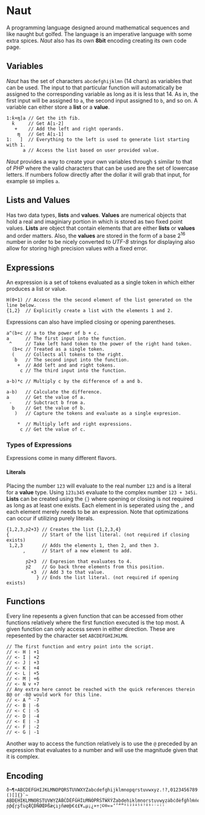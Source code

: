 # Naut

A programming language designed around mathematical sequences and like naught but golfed. The language is an imperative language with some extra spices.
_Naut_ also has its own __8bit__ encoding creating its own code page.

## Variables
            
_Naut_ has the set of characters `abcdefghijklmn` (14 chars) as variables that can be used. The input
to that particular function will automatically be assigned to the corresponding variable as long as it is less that 14.
As in, the first input will be assigned to `a`, the second input assigned to `b`, and so on. A variable can either
store a __list__ or a __value__.

```
1:ƙ+ɱ]a // Get the ith fib.
  ƙ     // Get A[ı-2]
   +    // Add the left and right operands.
    ɱ   // Get A[ı-1]
1:   ]  // Everything to the left is used to generate list starting with 1.
      a // Access the list based on user provided value.
```

_Naut_ provides a way to create your own variables through `$` similar to that of _PHP_ where the valid characters that can be used
are the set of lowercase letters. If numbers follow directly after the dollar it will grab that input, for example `$0` implies `a`.

## Lists and Values

Has two data types, __lists__ and __values__. __Values__  are numerical objects that hold a real and imaginiary portion
in which is stored as two fixed point values. __Lists__ are object that contain elements that are either
__lists__ or __values__ and order matters. Also, the __values__ are stored in the form of a base 2<sup>16</sup> number in order to be
nicely converted to _UTF-8_ strings for displaying also allow for storing high precision values with a fixed error.

## Expressions

An expression is a set of tokens evaluated as a single token in which either produces a list or value.

```
H(0+1) // Access the the second element of the list generated on the line below.
{1,2}  // Explicitly create a list with the elements 1 and 2.
```

Expressions can also have implied closing or opening parentheses.

```
a^(b+c // a to the power of b + c.
a      // The first input into the function.
 ^     // Take left hand token to the power of the right hand token.
  (b+c // Treated as a single token.
  (    // Collects all tokens to the right.
   b   // The second input into the function.
    +  // Add left and and right tokens.
     c // The third input into the function.
```

```
a-b)*c // Multiply c by the difference of a and b.

a-b)   // Calculate the difference.
a      // Get the value of a.
 -     // Subctract b from a.
  b    // Get the value of b.
   )   // Capture the tokens and evaluate as a single expresion.
   
    *  // Multiply left and right expressions.
     c // Get the value of c.
```

### Types of Expressions

Expressions come in many different flavors.

#### Literals

Placing the number `123` will evaluate to the real number `123` and is a literal for a __value__ type. Using `123ı345` evaluate to the complex number `123 + 345i`.
__Lists__ can be created using the `{}` where opening or closing is not required as long as at least one exists. Each element in
is seperated using the `,` and each element merely needs to be an expression. Note that optimizations can occur if utilizing
purely literals.

```
{1,2,3,ɲ2+3} // Creates the list {1,2,3,4}
{            // Start of the list literal. (not required if closing exists)
 1,2,3       // Adds the elements 1, then 2, and then 3.
      ,      // Start of a new element to add.
      
       ɲ2+3  // Expresion that evaluates to 4.
       ɲ2    // Go back three elements from this position.
         +3  // Add 3 to that value.
           } // Ends the list literal. (not required if opening exists)
```

## Functions

Every line repesents a given function that can be accessed from other functions relatively where
the first function executed is the top most. A given function can only access seven in either direction.
These are repesented by the character set `ABCDEFGHIJKLMN`.

```
// The first function and entry point into the script.
// <- H | +1
// <- I | +2
// <- J | +3
// <- K | +4
// <- L | +5
// <- M | +6
// <- N v +7
// Any extra here cannot be reached with the quick references therein 8@ or -8@ would work for this line.
// <- A ^ -7
// <- B | -6
// <- C | -5
// <- D | -4
// <- E | -3
// <- F | -2
// <- G | -1
```

Another way to access the function relatively is to use the `@` preceded by an expression that evaluates to a number
and will use the magnitude given that it is complex.

## Encoding

```
ð¬¶¤ABCDEFGHIJKLMNOPQRSTUVWXYZabcdefghijklmnopqrstuvwxyz.!?,0123456789:;"'_<=>*+-/\@#$%&^|()[]{}`~
ẠḄḌẸḤỊḲḶṂṆỌṚṢṬỤṾẈỴẒȦḂĊḊĖḞĠḢİĿṀṄȮṖṘṠṪẆẊẎŻạḅḍẹḥịḳḷṃṇọṛṣṭụṿẉỵẓȧḃċḋėḟġḣŀṁṅȯṗṙṡṫẇẋẏżƁƇƊƑƓƘƝƤƬƲȤɓƈɗƒɠɦƙɱ
ɲƥʠɼʂƭʋȥÆÇÐÑØŒÞßæçıȷñøœþ€¢£¥…µ¡¿×÷¦©®«»‘’“”°¹²³⁴⁵⁶⁷⁸⁹⁺⁻⁼⁽⁾
```
